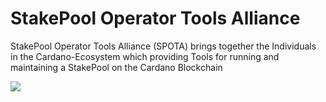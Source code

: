 # StakePool Operator Tools Alliance
StakePool Operator Tools Alliance (SPOTA) brings together the Individuals in the Cardano-Ecosystem which providing Tools for running and maintaining a StakePool on the Cardano Blockchain

<img src="https://www.stakepool.at/pics/stakepool_operator_tools_alliance.png" border=0></img><br>
&nbsp;<br>
  

